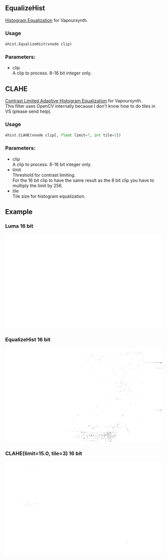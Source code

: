 ## EqualizeHist

[Histogram Equalization](https://en.wikipedia.org/wiki/Histogram_equalization) for Vapoursynth.

### Usage
```python
ehist.EqualizeHist(vnode clip)
```
### Parameters:

- clip\
    A clip to process. 8-16 bit integer only.

## CLAHE

[Contrast Limited Adaptive Histogram Equalization](https://docs.opencv.org/5.x/d5/daf/tutorial_py_histogram_equalization.html) for Vapoursynth.\
This filter uses OpenCV internally because I don't know how to do tiles in VS (please send help).

### Usage
```python
ehist.CLAHE(vnode clip[, float limit=7, int tile=3])
```
### Parameters:

- clip\
    A clip to process. 8-16 bit integer only.
- limit\
    Threshold for contrast limiting.\
    For the 16 bit clip to have the same result as the 8 bit clip you have to multiply the limit by 256.
- tile\
    Tile size for histogram equalization.

## Example

### Luma 16 bit
![src](./assets/luma-16bit.jpg)

### EqualizeHist 16 bit
![equalizehist](./assets/EqualizeHist-16bit.jpg)

### CLAHE(limit=15.0, tile=3) 16 bit
![CLAHE](./assets/CLAHE-16bit.jpg)